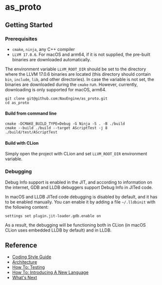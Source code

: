 as_proto
========

Getting Started
---------------

### Prerequisites
- `cmake`, `ninja`, any C++ compiler
- `LLVM 17.0.6`. For macOS and arm64, if it is not supplied, the pre-built binaries are downloaded automatically.

The environment variable `LLVM_ROOT_DIR` should be set to the directory where the LLVM 17.0.6 binaries are located 
(this directory should contain `bin`, `include`, `lib`, and other directories). 
In case the variable is not set, the binaries are downloaded during the `cmake` run.
However, currently, downloading is only supported for macOS, arm64.

```shell
git clone git@github.com:NauEngine/as_proto.git
cd as_proto
```

#### Build from command line
```shell
cmake -DCMAKE_BUILD_TYPE=Debug -G Ninja -S . -B ./build
cmake --build ./build --target AScriptTest -j 8
./build/test/AScriptTest
```

#### Build with CLion
Simply open the project with CLion and set `LLVM_ROOT_DIR` environment variable.


### Debugging

Debug Info support is enabled in the JIT, and according to information on the internet, 
GDB and LLDB debuggers support Debug Info in JITed code.

In macOS and LLDB JITed code debugging is disabled by default, and it has to be enabled manually. You can enable it 
by adding a file `~/.lldbinit` with the following content:
```
settings set plugin.jit-loader.gdb.enable on
```
As a result, the debugging will be functioning both in CLion (in macOS CLion uses embedded LLDB by default) and in LLDB.

Reference
------------
- [Coding Style Guide](./docs/coding_style_guide.md)
- [Architecture](./docs/architecture.md)
- [How To: Testing](./docs/howto_test.md)
- [How To: Introducing A New Language](./docs/howto_new_language.md)
- [What's Next](./docs/whats_next.md)